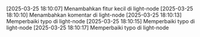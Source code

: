 [2025-03-25 18:10:07] Menambahkan fitur kecil di light-node
[2025-03-25 18:10:10] Menambahkan komentar di light-node
[2025-03-25 18:10:13] Memperbaiki typo di light-node
[2025-03-25 18:10:15] Memperbaiki typo di light-node
[2025-03-25 18:10:17] Memperbaiki typo di light-node
